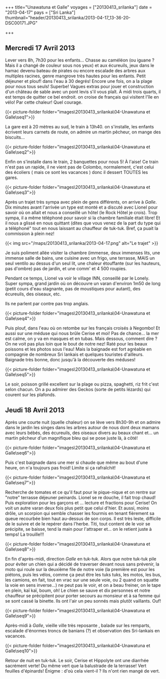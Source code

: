 +++
title="Unawatuna et Galle"
voyages = ["20130413_srilanka"]
date = "2013-04-17"
pays = ["Sri Lanka"]
thumbnail="header/20130413_srilanka/2013-04-17_13-36-20-DSC00171.JPG"

+++


## Mercredi 17 Avril 2013

Lever vers 8h, 7h30 pour les enfants... Chasse au caméléon (ou iguane ? Mais il a changé de couleur sous nos yeux) et aux écureuils, jeux dans le hamac devenu bateau de pirates ou encore escalade des arbres aux multiples racines, genre mangrove très hautes pour les enfants. Petit déjeuner et plouf! dans l'eau à 30 degrés! Encore une fois, on a la plage pour nous tous seuls! Superbe! Vagues extras pour jouer et construction d'un château de sable avec un pont levis s'il vous plaît.
À midi trois quarts, il est temps de quitter ce bel endroit. on croise de français qui visitent l'île en vélo! Par cette chaleur! Quel courage.

{{< picture-folder folder="images\20130413_srilanka\04-Unawatuna et Galle\seq1">}}

La gare est à 20 mètres au sud, le train à 13h40. on s'installe, les enfants écrivent leurs carnets de route, on admire un martin pêcheur, on mange des biscuits... 

{{< picture-folder folder="images\20130413_srilanka\04-Unawatuna et Galle\seq2">}}

Enfin on s'installe dans le train, 2 banquettes pour nous 5! À l'aise! Ce train n'est pas un rapide, il ne vient pas de Colombo, normalement, c'est celui des écoliers ( mais ce sont les vacances ) donc il dessert TOUTES les gares. 

{{< picture-folder folder="images\20130413_srilanka\04-Unawatuna et Galle\seq3">}}

Après un trajet très sympa avec plein de gens différents, on arrive à *Galle*. Dix minutes avant l'arrivée un type est monté et a discuté avec Lionel pour savoir où on allait et nous a conseillé un hôtel (le Rock Hôtel je crois). Trop sympa, il a même téléphoné pour savoir si la chambre familiale était libre! Et il nous a glissé en nous quittant (dites que vous venez de la part du type qui a téléphoné" tout en nous laissant au chauffeur de tuk-tuk. Bref, ça puait la commission à plein nez!

{{< img src="/maps/20130413_srilanka/2013-04-17.png" alt="Le trajet" >}}

Je suis poliment allée visiter la chambre (immense, deux immenses lits, une immense salle de bains, une cuisine avec un frigo, une terrasse, MAIS un seul ventilo au dessus d'un seul lit, une chaleur étouffante (sur les hauteurs, pas d'ombre) pas de jardin, et une comm' et 4 500 roupies.

Pendant ce temps, Lionel va voir le village INN, conseillé par le Lonely. Super sympa, grand jardin où on découvre un varan d'environ 1m50 de long (petit cours d'eau stagnante, pas de moustiques pour autant), des écureuils, des oiseaux, etc.

Ils ne parlent par contre pas trop anglais.

{{< picture-folder folder="images\20130413_srilanka\04-Unawatuna et Galle\seq4">}}


Puis plouf, dans l'eau où on retombe sur les français croisés à Negombo! Et aussi sur une méduse qui nous brûle Cerise et moi! Pas de chance... la mer est calme, on y va en masques et en tubas. Mais dessous, comment dire ? On ne voit pas plus loin que le bout de notre nez!
Raté pour les beaux poissons et les photos sous l'eau! Mais la baignade est fort agréable en compagnie de nombreux Sri lankais et quelques touristes d'ailleurs. Baignade très bonne, donc jusqu'à la découverte des méduses!

{{< picture-folder folder="images\20130413_srilanka\04-Unawatuna et Galle\seq5">}}

Le soir, poisson grillé excellent sur la plage ou pizza, spaghetti, riz frit c'est selon chacun.
On a pu admirer des Geckos (sorte de petits lézards) qui courent sur les plafonds.


## Jeudi 18 Avril 2013

Après une courte nuit (quelle chaleur) on se lève vers 8h30-9h et on admire dans le jardin les singes dans les arbres autour de nous dont deux mamans avec leurs bébés, des écureuils, des oiseaux divers au beaux chant et... un martin pêcheur d'un magnifique bleu qui se pose juste là, à côté!

{{< picture-folder folder="images\20130413_srilanka\04-Unawatuna et Galle\seq6">}}

Puis c'est baignade dans une mer si chaude que même au bout d'une heure, on n'a toujours pas froid! Limite si ça rafraîchit!

{{< picture-folder folder="images\20130413_srilanka\04-Unawatuna et Galle\seq7">}}

Recherche de tomates et ce qu'il faut pour le pique-nique et on rentre sur "notre" terrasse déjeuner peinards. Lionel se re douche, il fait trop chaud! Puis exploration pour les garçons et ... lecture et fractions pour Cerise! On voit un autre varan deux fois plus petit que celui d'hier. Et aussi, moins drôle, un scorpion qui semble chasser les fourmis en tenant fièrement sa queue recourbée bien haut au-dessus de son corps. Il est très leste, difficile de le suivre et de le repérer dans l'herbe. Titi, tout content de le voir se précipite, se baisse, tend la main pour l'attraper et... on le retient juste à temps! La trouille!!!

{{< picture-folder folder="images\20130413_srilanka\04-Unawatuna et Galle\seq8">}}

En fin d'après-midi, direction *Galle* en tuk-tuk. Alors que notre tuk-tuk pile pour éviter un chien qui a décidé de traverser devant nous sans prévenir, la moto qui roule sur la deuxième file de notre voie (la première est pour les piétons, puis les vélos, comme ça peut être les tuks tuks, les motos, les bus, les camions, en fait, tout en vrac sur une seule voie, ou 2 quand on squatte la voie en sens inverse...) ne peut pas le voir, et on a beau freiner, on le tape en plein, kaï kaï, boum, oh! Le chien se sauve et dix personnes et notre chauffeur se précipitent pour porter secours au monsieur et à sa femme qui se sont cassé la binette. Ils ont l'air un peu sonnés mais plutôt vaillants. Ouf!

{{< picture-folder folder="images\20130413_srilanka\04-Unawatuna et Galle\seq9">}}


Après-midi à *Galle*, vieille ville très reposante , balade sur les remparts, escalade d'énormes troncs de banians (?) et observation des Sri-lankais en vacances.

{{< picture-folder folder="images\20130413_srilanka\04-Unawatuna et Galle\seq10">}}


Retour de nuit en tuk-tuk. Le soir, Cerise et Hippolyte ont une diarrhée sacrément verte! Du même vert que la balustrade de la terrasse! Vert feuilles d'épinards! Énigme : d'où cela vient-il ? Ils n'ont rien mangé de vert.



